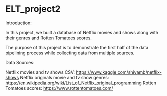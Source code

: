 # ELT_project2

Introduction:

In this project, we built a database of Netflix movies and shows along with their genres and Rotten Tomatoes scores.

The purpose of this project is to demonstrate the first half of the data pipelining process while collecting data from multiple sources.


Data Sources:

Netflix movies and tv shows CSV: https://www.kaggle.com/shivamb/netflix-shows
Netflix originals movie and tv show genres: https://en.wikipedia.org/wiki/List_of_Netflix_original_programming
Rotten Tomatoes scores: https://www.rottentomatoes.com/


